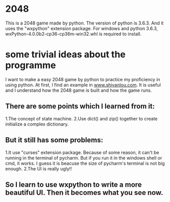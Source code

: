 # 2048
This is a 2048 game made by python. The version of python is 3.6.3. And it uses the "wxpython" extension package. For windows and python 3.6.3, wxPython-4.0.0b2-cp36-cp36m-win32.whl is required to install.
# some trivial ideas about the programme
I want to make a easy 2048 game by python to practice my proficiency in using python. At first, I find an example in www.shiyanlou.com. It is useful and I understand how the 2048 game is built and how the game runs.
## There are some points which I learned from it:
1.The concept of state machine.
2.Use dict() and zip() together to create initialize a complex dictionary. 
## But it still has some problems:
1.It use "curses" extension package. Because of some reason, it can't be running in the terminal of pycharm. But if you run it in the windows shell or cmd, it works. I guess it is beacuse the size of pycharm's  terminal is not big enough.
2.The UI is really ugly!!
## So I learn to use wxpython to write a more beautiful UI. Then it becomes what you see now.
